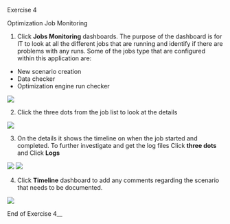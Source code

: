 Exercise 4

Optimization Job Monitoring

1.	Click **Jobs Monitoring** dashboards. The purpose of the dashboard is for IT to look at all the different jobs that are running and identify if there are problems with any runs. Some of the jobs type that are configured within this application are:

- New scenario creation
- Data checker
- Optimization engine run checker
 
![](_attachments/Exercise4-Step1-job-monitoring.png)

2.	Click the three dots from the job list to look at the details

![](_attachments/Exercise4-Step2-jobdetails.png)

3.	On the details it shows the timeline on when the job started and completed. To further investigate and get the log files Click **three dots** and Click **Logs**

![](_attachments/Exercise4-Step3b-joblogtimeline.png)
![](_attachments/Exercise4-Step3-joblog.png) 

4.	Click **Timeline** dashboard to add any comments regarding the scenario that needs to be documented.

![](_attachments/Exercise4-Step4-timeline.png)

End of Exercise 4__
